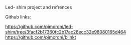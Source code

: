 Led- shim project and refrences

Github links:

https://github.com/pimoroni/led-shim/tree/3facf2b17360fc2b17ac28ecc32e98080165d464
https://github.com/pimoroni/blinkt
